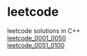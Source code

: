 # leetcode
leetcode solutions in C++  
[leetcode_0001_0050](https://github.com/ccencon/leetcode/tree/main/leetcode_0001_0050)  
[leetcode_0051_0100](https://github.com/ccencon/leetcode/tree/main/leetcode_0051_0100)  
